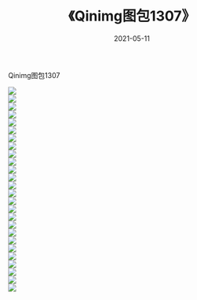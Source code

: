 ﻿---
layout: post
title:  《Qinimg图包1307》
date:   2021-05-11
img: http://imgx.orgx.ga/Qinimg图包/Qinimg图包1307/000.jpg
categories: [美女, 清纯, 唯美]
---

Qinimg图包1307

 ![](http://imgx.orgx.ga/Qinimg图包/Qinimg图包1307/001.jpg) <br>![](http://imgx.orgx.ga/Qinimg图包/Qinimg图包1307/002.jpg) <br>![](http://imgx.orgx.ga/Qinimg图包/Qinimg图包1307/003.jpg) <br>![](http://imgx.orgx.ga/Qinimg图包/Qinimg图包1307/004.jpg) <br>![](http://imgx.orgx.ga/Qinimg图包/Qinimg图包1307/005.jpg) <br>![](http://imgx.orgx.ga/Qinimg图包/Qinimg图包1307/006.jpg) <br>![](http://imgx.orgx.ga/Qinimg图包/Qinimg图包1307/007.jpg) <br>![](http://imgx.orgx.ga/Qinimg图包/Qinimg图包1307/008.jpg) <br>![](http://imgx.orgx.ga/Qinimg图包/Qinimg图包1307/009.jpg) <br>![](http://imgx.orgx.ga/Qinimg图包/Qinimg图包1307/010.jpg) <br>![](http://imgx.orgx.ga/Qinimg图包/Qinimg图包1307/011.jpg) <br>![](http://imgx.orgx.ga/Qinimg图包/Qinimg图包1307/012.jpg) <br>![](http://imgx.orgx.ga/Qinimg图包/Qinimg图包1307/013.jpg) <br>![](http://imgx.orgx.ga/Qinimg图包/Qinimg图包1307/014.jpg) <br>![](http://imgx.orgx.ga/Qinimg图包/Qinimg图包1307/015.jpg) <br>![](http://imgx.orgx.ga/Qinimg图包/Qinimg图包1307/016.jpg) <br>![](http://imgx.orgx.ga/Qinimg图包/Qinimg图包1307/017.jpg) <br>![](http://imgx.orgx.ga/Qinimg图包/Qinimg图包1307/018.jpg) <br>![](http://imgx.orgx.ga/Qinimg图包/Qinimg图包1307/019.jpg) <br>![](http://imgx.orgx.ga/Qinimg图包/Qinimg图包1307/020.jpg) <br>![](http://imgx.orgx.ga/Qinimg图包/Qinimg图包1307/021.jpg) <br>![](http://imgx.orgx.ga/Qinimg图包/Qinimg图包1307/022.jpg) <br>![](http://imgx.orgx.ga/Qinimg图包/Qinimg图包1307/023.jpg) <br>![](http://imgx.orgx.ga/Qinimg图包/Qinimg图包1307/024.jpg) <br>![](http://imgx.orgx.ga/Qinimg图包/Qinimg图包1307/025.jpg) <br>![](http://imgx.orgx.ga/Qinimg图包/Qinimg图包1307/026.jpg) <br>